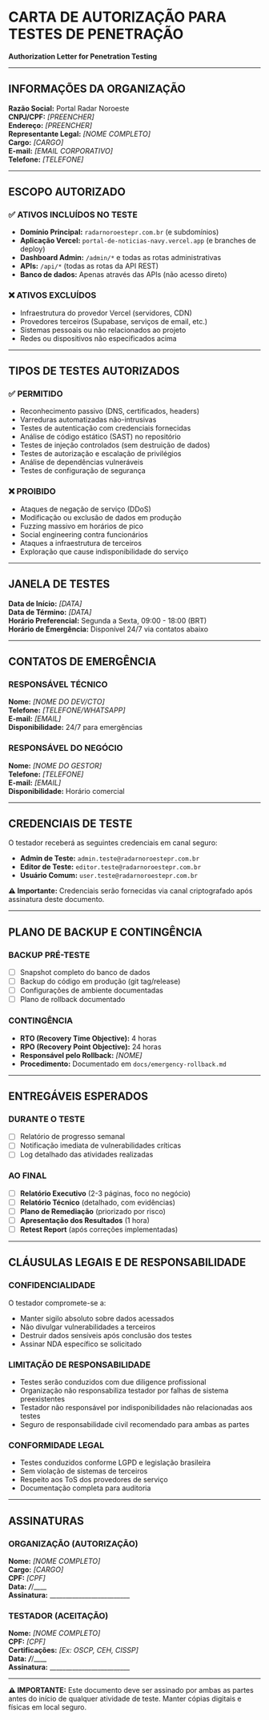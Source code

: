 # CARTA DE AUTORIZAÇÃO PARA TESTES DE PENETRAÇÃO
**Authorization Letter for Penetration Testing**

---

## INFORMAÇÕES DA ORGANIZAÇÃO
**Razão Social:** Portal Radar Noroeste  
**CNPJ/CPF:** _[PREENCHER]_  
**Endereço:** _[PREENCHER]_  
**Representante Legal:** _[NOME COMPLETO]_  
**Cargo:** _[CARGO]_  
**E-mail:** _[EMAIL CORPORATIVO]_  
**Telefone:** _[TELEFONE]_  

---

## ESCOPO AUTORIZADO

### ✅ **ATIVOS INCLUÍDOS NO TESTE**
- **Domínio Principal:** `radarnoroestepr.com.br` (e subdomínios)
- **Aplicação Vercel:** `portal-de-noticias-navy.vercel.app` (e branches de deploy)
- **Dashboard Admin:** `/admin/*` e todas as rotas administrativas
- **APIs:** `/api/*` (todas as rotas da API REST)
- **Banco de dados:** Apenas através das APIs (não acesso direto)

### ❌ **ATIVOS EXCLUÍDOS**
- Infraestrutura do provedor Vercel (servidores, CDN)
- Provedores terceiros (Supabase, serviços de email, etc.)
- Sistemas pessoais ou não relacionados ao projeto
- Redes ou dispositivos não especificados acima

---

## TIPOS DE TESTES AUTORIZADOS

### ✅ **PERMITIDO**
- Reconhecimento passivo (DNS, certificados, headers)
- Varreduras automatizadas não-intrusivas
- Testes de autenticação com credenciais fornecidas
- Análise de código estático (SAST) no repositório
- Testes de injeção controlados (sem destruição de dados)
- Testes de autorização e escalação de privilégios
- Análise de dependências vulneráveis
- Testes de configuração de segurança

### ❌ **PROIBIDO**
- Ataques de negação de serviço (DDoS)
- Modificação ou exclusão de dados em produção
- Fuzzing massivo em horários de pico
- Social engineering contra funcionários
- Ataques a infraestrutura de terceiros
- Exploração que cause indisponibilidade do serviço

---

## JANELA DE TESTES

**Data de Início:** _[DATA]_  
**Data de Término:** _[DATA]_  
**Horário Preferencial:** Segunda a Sexta, 09:00 - 18:00 (BRT)  
**Horário de Emergência:** Disponível 24/7 via contatos abaixo  

---

## CONTATOS DE EMERGÊNCIA

### RESPONSÁVEL TÉCNICO
**Nome:** _[NOME DO DEV/CTO]_  
**Telefone:** _[TELEFONE/WHATSAPP]_  
**E-mail:** _[EMAIL]_  
**Disponibilidade:** 24/7 para emergências  

### RESPONSÁVEL DO NEGÓCIO
**Nome:** _[NOME DO GESTOR]_  
**Telefone:** _[TELEFONE]_  
**E-mail:** _[EMAIL]_  
**Disponibilidade:** Horário comercial  

---

## CREDENCIAIS DE TESTE

O testador receberá as seguintes credenciais em canal seguro:

- **Admin de Teste:** `admin.teste@radarnoroestepr.com.br`
- **Editor de Teste:** `editor.teste@radarnoroestepr.com.br`
- **Usuário Comum:** `user.teste@radarnoroestepr.com.br`

**⚠️ Importante:** Credenciais serão fornecidas via canal criptografado após assinatura deste documento.

---

## PLANO DE BACKUP E CONTINGÊNCIA

### BACKUP PRÉ-TESTE
- [ ] Snapshot completo do banco de dados
- [ ] Backup do código em produção (git tag/release)
- [ ] Configurações de ambiente documentadas
- [ ] Plano de rollback documentado

### CONTINGÊNCIA
- **RTO (Recovery Time Objective):** 4 horas
- **RPO (Recovery Point Objective):** 24 horas
- **Responsável pelo Rollback:** _[NOME]_
- **Procedimento:** Documentado em `docs/emergency-rollback.md`

---

## ENTREGÁVEIS ESPERADOS

### DURANTE O TESTE
- [ ] Relatório de progresso semanal
- [ ] Notificação imediata de vulnerabilidades críticas
- [ ] Log detalhado das atividades realizadas

### AO FINAL
- [ ] **Relatório Executivo** (2-3 páginas, foco no negócio)
- [ ] **Relatório Técnico** (detalhado, com evidências)
- [ ] **Plano de Remediação** (priorizado por risco)
- [ ] **Apresentação dos Resultados** (1 hora)
- [ ] **Retest Report** (após correções implementadas)

---

## CLÁUSULAS LEGAIS E DE RESPONSABILIDADE

### CONFIDENCIALIDADE
O testador compromete-se a:
- Manter sigilo absoluto sobre dados acessados
- Não divulgar vulnerabilidades a terceiros
- Destruir dados sensíveis após conclusão dos testes
- Assinar NDA específico se solicitado

### LIMITAÇÃO DE RESPONSABILIDADE
- Testes serão conduzidos com due diligence profissional
- Organização não responsabiliza testador por falhas de sistema preexistentes
- Testador não responsável por indisponibilidades não relacionadas aos testes
- Seguro de responsabilidade civil recomendado para ambas as partes

### CONFORMIDADE LEGAL
- Testes conduzidos conforme LGPD e legislação brasileira
- Sem violação de sistemas de terceiros
- Respeito aos ToS dos provedores de serviço
- Documentação completa para auditoria

---

## ASSINATURAS

### ORGANIZAÇÃO (AUTORIZAÇÃO)
**Nome:** _[NOME COMPLETO]_  
**Cargo:** _[CARGO]_  
**CPF:** _[CPF]_  
**Data:** ___/___/____  
**Assinatura:** _________________________

### TESTADOR (ACEITAÇÃO)
**Nome:** _[NOME COMPLETO]_  
**CPF:** _[CPF]_  
**Certificações:** _[Ex: OSCP, CEH, CISSP]_  
**Data:** ___/___/____  
**Assinatura:** _________________________

---

**⚠️ IMPORTANTE:** Este documento deve ser assinado por ambas as partes antes do início de qualquer atividade de teste. Manter cópias digitais e físicas em local seguro.
